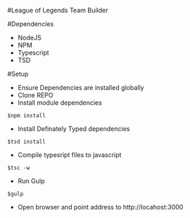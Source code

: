 #League of Legends Team Builder

#Dependencies
* NodeJS
* NPM
* Typescript
* TSD

#Setup
* Ensure Dependencies are installed globally
* Clone REPO
* Install module dependencies
```
$npm install
```
* Install Definately Typed dependencies
```
$tsd install
```
* Compile typesript files to javascript
```
$tsc -w
```
* Run Gulp
```
$gulp
```
* Open browser and point address to http://locahost:3000